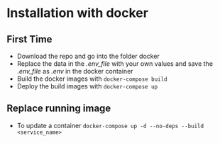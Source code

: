 # Installation with docker

## First Time

+ Download the repo and go into the folder docker
+ Replace the data in the *.env_file*  with your own values and save the *.env_file* as *.env* in the docker container
+ Build the docker images with `docker-compose build`
+ Deploy the build images with `docker-compose up`

## Replace running image
+ To update a container `docker-compose up -d --no-deps --build <service_name>`
